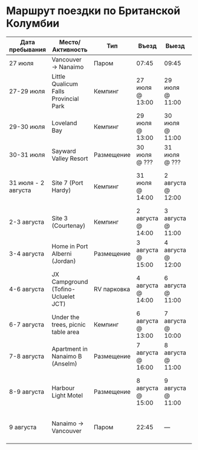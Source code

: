 # Маршрут поездки по Британской Колумбии

| Дата пребывания | Место/Активность | Тип | Въезд             | Выезд             | Адрес                                          | Где нашли | Контактная информация |
|-----------------|------------------|-----|-------------------|-------------------|------------------------------------------------|-----------|-----------------------|
| 27 июля | Vancouver → Nanaimo | Паром | 07:45             | 09:45             | Tsawwassen Terminal                            | —         | N/A                   |
| 27-29 июля | Little Qualicum Falls Provincial Park | Кемпинг | 27 июля @ 13:00   | 29 июля @ 11:00   | 8C8W+C3 Qualicum Beach, British Columbia       | BC Parks  | N/A                   |
| 29-30 июля | Loveland Bay | Кемпинг | 29 июля @ 13:00   | 30 июля @ 11:00   | 3H22+6M Campbell River, British Columbia | BC Parks  | N/A                   |
| 30-31 июля | Sayward Valley Resort | Размещение | 30 июля @ ???     | 31 июля @ ???     | 838J+33 Sayward, British Columbia              | email     | +1 (250) 282-3204     |
| 31 июля - 2 августа | Site 7 (Port Hardy) | Кемпинг | 31 июля @ 14:00   | 2 августа @ 12:00 | 8080 Goodspeed Road, Port Hardy, BC V0N 2P0    | Hipcamp  | Hipcamp приложение    |
| 2-3 августа | Site 3 (Courtenay) | Кемпинг | 2 августа @ 14:00 | 3 августа @ 11:00 | 7142 Tyee Valley Road, Courtenay, BC V9J 1N3   | Hipcamp  | Hipcamp приложение    |
| 3-4 августа | Home in Port Alberni (Jordan) | Размещение | 3 августа @ 15:00 | 4 августа @ 12:00 | 4647 Burde Street, Port Alberni, BC V9Y 3K2    | Airbnb    | Airbnb приложение     |
| 4-6 августа | JX Campground (Tofino-Ucluelet JCT) | RV парковка | 4 августа @ 14:00 | 6 августа @ 11:00 | 48°59'27.3"N 125°35'14.9"W                     | Hipcamp  | Hipcamp приложение    |
| 6-7 августа | Under the trees, picnic table area | Кемпинг | 6 августа @ 13:00 | 7 августа @ 10:00 | 49°18'36.1"N 124°24'44.8"W                     | Hipcamp  | Hipcamp приложение    |
| 7-8 августа | Apartment in Nanaimo B (Anselm) | Размещение | 7 августа @ 16:00 | 8 августа @ 11:00 | 515 Spruce Avenue, Nanaimo B, BC V0R 1X1       | Airbnb    | Airbnb приложение     |
| 8-9 августа | Harbour Light Motel | Размещение | 8 августа @ 15:00 | 9 августа @ 11:00 | 200 Nicol Street, Nanaimo, BC, V9R 4T2 Canada  | Expedia   | +1 (250) 716-5898     |
| 9 августа | Nanaimo → Vancouver | Паром | 22:45             | —                 | Duke Point Terminal → Tsawwassen Terminal      | —         | N/A                   |